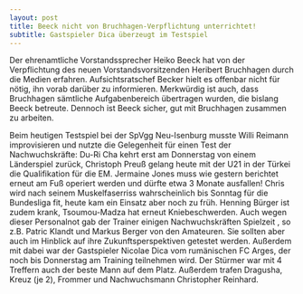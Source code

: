 ```yaml
---
layout: post
title: Beeck nicht von Bruchhagen-Verpflichtung unterrichtet!
subtitle: Gastspieler Dica überzeugt im Testspiel
---
```


Der ehrenamtliche Vorstandssprecher Heiko Beeck hat von der Verpflichtung des neuen Vorstandsvorsitzenden Heribert Bruchhagen durch die Medien erfahren. Aufsichtsratschef Becker hielt es offenbar nicht für nötig, ihn vorab darüber zu informieren. Merkwürdig ist auch, dass Bruchhagen sämtliche Aufgabenbereich übertragen wurden, die bislang Beeck betreute. Dennoch ist Beeck sicher, gut mit Bruchhagen zusammen zu arbeiten. 

Beim heutigen Testspiel bei der SpVgg Neu-Isenburg musste Willi Reimann improvisieren und nutzte die Gelegenheit für einen Test der Nachwuchskräfte: Du-Ri Cha kehrt erst am Donnerstag von einem Länderspiel zurück, Christoph Preuß gelang heute mit der U21 in der Türkei die Qualifikation für die EM. Jermaine Jones muss wie gestern berichtet erneut am Fuß operiert werden und dürfte etwa 3 Monate ausfallen! Chris wird nach seinem Muskelfaserriss wahrscheinlich bis Sonntag für die Bundesliga fit, heute kam ein Einsatz aber noch zu früh. Henning Bürger ist zudem krank, Tsoumou-Madza hat erneut Kniebeschwerden. Auch wegen dieser Personalnot gab der Trainer einigen Nachwuchskräften Spielzeit , so z.B. Patric Klandt und Markus Berger von den Amateuren. Sie sollten aber auch im Hinblick auf ihre Zukunftsperspektiven getestet werden. Außerdem mit dabei war der Gastspieler Nicolae Dica vom rumänischen FC Arges, der noch bis Donnerstag am Training teilnehmen wird. Der Stürmer war mit 4 Treffern auch der beste Mann auf dem Platz. Außerdem trafen Dragusha, Kreuz (je 2), Frommer und Nachwuchsmann Christopher Reinhard.
